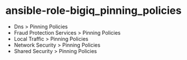 # ansible-role-bigiq_pinning_policies

- Dns > Pinning Policies
- Fraud Protection Services > Pinning Policies
- Local Traffic > Pinning Policies
- Network Security > Pinning Policies
- Shared Security > Pinning Policies
